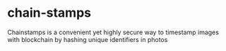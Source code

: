 # chain-stamps
Chainstamps is a convenient yet highly secure way to timestamp images with blockchain by hashing unique identifiers in photos 
